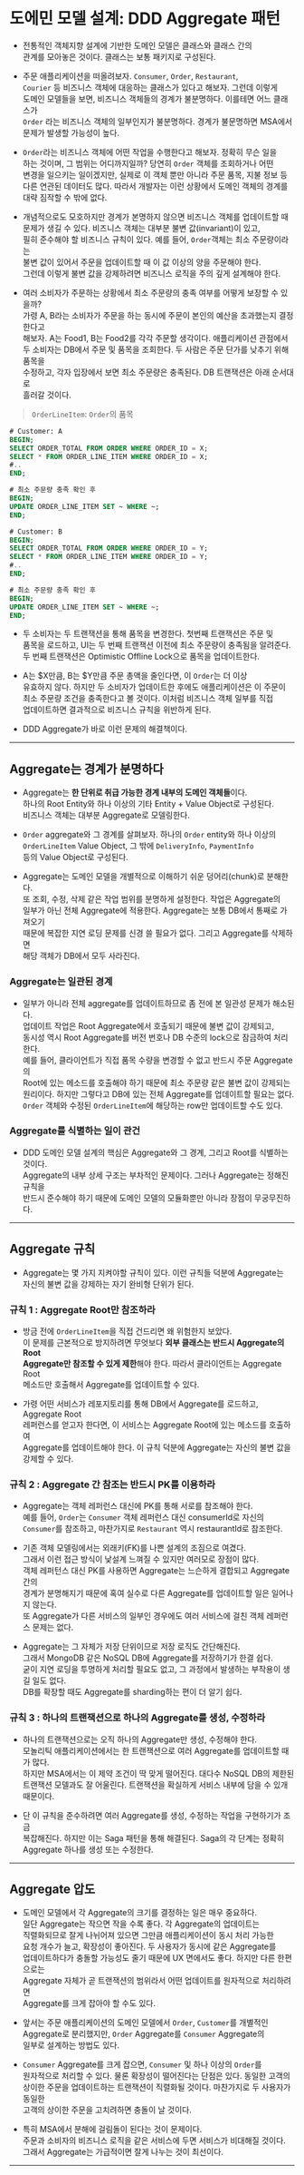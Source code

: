 # 도에민 모델 설계: DDD Aggregate 패턴

- 전통적인 객체지향 설계에 기반한 도메인 모델은 클래스와 클래스 간의  
  관계를 모아놓은 것이다. 클래스는 보통 패키지로 구성된다.

- 주문 애플리케이션을 떠올려보자. `Consumer`, `Order`, `Restaurant`,  
  `Courier` 등 비즈니스 객체에 대응하는 클래스가 있다고 해보자. 그런데 이렇게  
  도메인 모델들을 보면, 비즈니스 객체들의 경계가 불분명하다. 이를테면 어느 클래스가  
  `Order` 라는 비즈니스 객체의 일부인지가 불분명하다. 경계가 불문명하면 MSA에서  
  문제가 발생할 가능성이 높다.

- `Order`라는 비즈니스 객체에 어떤 작업을 수행한다고 해보자. 정확히 무슨 일을  
  하는 것이며, 그 범위는 어디까지일까? 당연히 `Order` 객체를 조회하거나 어떤  
  변경을 일으키는 일이겠지만, 실제로 이 객체 뿐만 아니라 주문 품목, 지불 정보 등  
  다른 연관된 데이터도 많다. 따라서 개발자는 이런 상황에서 도메인 객체의 경계를  
  대략 짐작할 수 밖에 없다.

- 개념적으로도 모호하지만 경계가 본명하지 않으면 비즈니스 객체를 업데이트할 때  
  문제가 생길 수 있다. 비즈니스 객체는 대부분 불변 값(invariant)이 있고,  
  필히 준수해야 할 비즈니스 규칙이 있다. 예를 들어, `Order`객체는 최소 주문량이라는  
  불변 값이 있어서 주문을 업데이트할 때 이 값 이상의 양을 주문해야 한다.  
  그런데 이렇게 불변 값을 강제하려면 비즈니스 로직을 주의 깊게 설계해야 한다.

- 여러 소비자가 주문하는 상황에서 최소 주문량의 충족 여부를 어떻게 보장할 수 있을까?  
  가령 A, B라는 소비자가 주문을 하는 동시에 주문이 본인의 예산을 초과했는지 결정한다고  
  해보자. A는 Food1, B는 Food2를 각각 주문할 생각이다. 애플리케이션 관점에서  
  두 소비자는 DB에서 주문 및 품목을 조회한다. 두 사람은 주문 단가를 낮추기 위해 품목을  
  수정하고, 각자 입장에서 보면 최소 주문량은 충족된다. DB 트랜잭션은 아래 순서대로  
  흘러갈 것이다.

> `OrderLineItem`: `Order`의 품목

```sql
# Customer: A
BEGIN;
SELECT ORDER_TOTAL FROM ORDER WHERE ORDER_ID = X;
SELECT * FROM ORDER_LINE_ITEM WHERE ORDER_ID = X;
#..
END;

# 최소 주문량 충족 확인 후
BEGIN;
UPDATE ORDER_LINE_ITEM SET ~ WHERE ~;
END;

# Customer: B
BEGIN;
SELECT ORDER_TOTAL FROM ORDER WHERE ORDER_ID = Y;
SELECT * FROM ORDER_LINE_ITEM WHERE ORDER_ID = Y;
#..
END;

# 최소 주문량 충족 확인 후
BEGIN;
UPDATE ORDER_LINE_ITEM SET ~ WHERE ~;
END;
```

- 두 소비자는 두 트랜잭션을 통해 품목을 변경한다. 첫번째 트랜잭션은 주문 및  
  품목을 로드하고, UI는 두 번째 트랜잭션 이전에 최소 주문량이 충족됨을 알려준다.  
  두 번째 트랜잭션은 Optimistic Offline Lock으로 품목을 업데이트한다.

- A는 $X만큼, B는 $Y만큼 주문 총액을 줄인다면, 이 `Order`는 더 이상  
  유효하지 않다. 하지만 두 소비자가 업데이트한 후에도 애플리케이션은 이 주문이  
  최소 주문량 조건을 충족한다고 볼 것이다. 이처럼 비즈니스 객체 일부를 직접  
  업데이트하면 결과적으로 비즈니스 규칙을 위반하게 된다.

- DDD Aggregate가 바로 이런 문제의 해결책이다.

<hr/>

<h2>Aggregate는 경계가 분명하다</h2>

- Aggregate는 **한 단위로 취급 가능한 경계 내부의 도메인 객체들**이다.  
  하나의 Root Entity와 하나 이상의 기타 Entity + Value Object로 구성된다.  
  비즈니스 객체는 대부분 Aggregate로 모델링한다.

- `Order` aggregate와 그 경계를 살펴보자. 하나의 `Order` entity와 하나 이상의  
  `OrderLineItem` Value Object, 그 밖에 `DeliveryInfo`, `PaymentInfo`  
  등의 Value Object로 구성된다.

- Aggregate는 도메인 모델을 개별적으로 이해하기 쉬운 덩어리(chunk)로 분해한다.  
  또 조회, 수정, 삭제 같은 작업 범위를 분명하게 설정한다. 작업은 Aggregate의  
  일부가 아닌 전체 Aggregate에 적용한다. Aggregate는 보통 DB에서 통째로 가져오기  
  때문에 복잡한 지연 로딩 문제를 신경 쓸 필요가 없다. 그리고 Aggregate를 삭제하면  
  해당 객체가 DB에서 모두 사라진다.

<h3>Aggregate는 일관된 경계</h3>

- 일부가 아니라 전체 aggregate를 업데이트하므로 좀 전에 본 일관성 문제가 해소된다.  
  업데이트 작업은 Root Aggregate에서 호출되기 때문에 불변 값이 강제되고,  
  동시성 역시 Root Aggregate를 버전 번호나 DB 수준의 lock으로 잠금하여 처리한다.  
  예를 들어, 클라이언트가 직접 품목 수량을 변경할 수 없고 반드시 주문 Aggregate의  
  Root에 있는 메소드를 호출해야 하기 때문에 최소 주문량 같은 불변 값이 강제되는  
  원리이다. 하지만 그렇다고 DB에 있는 전체 Aggregate를 업데이트할 필요는 없다.  
  `Order` 객체와 수정된 `OrderLineItem`에 해당하는 row만 업데이트할 수도 있다.

<h3>Aggregate를 식별하는 일이 관건</h3>

- DDD 도메인 모델 설계의 핵심은 Aggregate와 그 경계, 그리고 Root를 식별하는 것이다.  
  Aggregate의 내부 상세 구조는 부차적인 문제이다. 그러나 Aggregate는 정해진 규칙을  
  반드시 준수해야 하기 때문에 도메인 모델의 모듈화뿐만 아니라 장점이 무궁무진하다.

<hr/>

<h2>Aggregate 규칙</h2>

- Aggregate는 몇 가지 지켜야할 규칙이 있다. 이런 규칙들 덕분에 Aggregate는  
  자신의 불변 값을 강제하는 자기 완비형 단위가 된다.

<h3>규칙 1 : Aggregate Root만 참조하라</h3>

- 방금 전에 `OrderLineItem`을 직접 건드리면 왜 위험한지 보았다.  
  이 문제를 근본적으로 방지하려면 무엇보다 **외부 클래스는 반드시 Aggregate의 Root**  
  **Aggregate만 참조할 수 있게 제한**해야 한다. 따라서 클라이언트는 Aggregate Root  
  메소드만 호출해서 Aggregate를 업데이트할 수 있다.

- 가령 어떤 서비스가 레포지토리를 통해 DB에서 Aggregate를 로드하고, Aggregate Root  
  레퍼런스를 얻고자 한다면, 이 서비스는 Aggregate Root에 있는 메소드를 호출하여  
  Aggregate를 업데이트해야 한다. 이 규칙 덕분에 Aggregate는 자신의 불변 값을  
  강제할 수 있다.

<h3>규칙 2 : Aggregate 간 참조는 반드시 PK를 이용하라</h3>

- Aggregate는 객체 레퍼런스 대신에 PK를 통해 서로를 참조해야 한다.  
  예를 들어, `Order`는 `Consumer` 객체 레퍼런스 대신 consumerId로 자신의  
  `Consumer`를 참조하고, 마찬가지로 `Restaurant` 역시 restaurantId로 참조한다.

- 기존 객체 모델링에서는 외래키(FK)를 나쁜 설계의 조짐으로 여겼다.  
  그래서 이런 접근 방식이 낯설계 느껴질 수 있지만 여러모로 장점이 많다.  
  객체 레퍼턴스 대신 PK를 사용하면 Aggregate는 느슨하게 결합되고 Aggregate간의  
  경계가 분명해지기 때문에 혹여 실수로 다른 Aggregate를 업데이트할 일은 일어나지 않는다.  
  또 Aggregate가 다른 서비스의 일부인 경우에도 여러 서비스에 걸친 객체 레퍼런스 문제는 없다.

- Aggregate는 그 자체가 저장 단위이므로 저장 로직도 간단해진다.  
  그래서 MongoDB 같은 NoSQL DB에 Aggregate를 저장하기가 한결 쉽다.  
  굳이 지연 로딩을 투명하게 처리할 필요도 없고, 그 과정에서 발생하는 부작용이 생길 일도 없다.  
  DB를 확장할 때도 Aggregate를 sharding하는 편이 더 알기 쉽다.

<h3>규칙 3 : 하나의 트랜잭션으로 하나의 Aggregate를 생성, 수정하라</h3>

- 하나의 트랜잭션으로는 오직 하나의 Aggregate만 생성, 수정해야 한다.  
  모놀리틱 애플리케이션에서는 한 트랜잭션으로 여러 Aggregate를 업데이트할 때가 많다.  
  하지만 MSA에서는 이 제약 조건이 딱 맞게 떨어진다. 대다수 NoSQL DB의 제한된  
  트랜잭션 모델과도 잘 어울린다. 트랜잭션을 확실하게 서비스 내부에 담을 수 있개 때문이다.

- 단 이 규칙을 준수하려면 여러 Aggregate를 생성, 수정하는 작업을 구현하기가 조금  
  복잡해진다. 하지만 이는 Saga 패턴을 통해 해결된다. Saga의 각 단계는 정확히  
  Aggregate 하나를 생성 또는 수정한다.

<hr/>

<h2>Aggregate 압도</h2>

- 도메인 모델에서 각 Aggregate의 크기를 결정하는 일은 매우 중요하다.  
  일단 Aggregate는 작으면 작을 수록 좋다. 각 Aggregate의 업데이트는  
  직렬화되므로 잘게 나뉘어져 있으면 그만큼 애플리케이션이 동시 처리 가능한  
  요청 개수가 늘고, 확장성이 좋아진다. 두 사용자가 동시에 같은 Aggregate를  
  업데이트하다가 충돌할 가능성도 줄기 때문에 UX 면에서도 좋다. 하지만 다른 한편으로는  
  Aggregate 자체가 곧 트랜잭션의 범위라서 어떤 업데이트를 원자적으로 처리하려면  
  Aggregate를 크게 잡아야 할 수도 있다.

- 앞서는 주문 애플리케이션의 도메인 모델에서 `Order`, `Customer`를 개별적인  
  Aggregate로 분리했지만, `Order` Aggregate를 `Consumer` Aggregate의  
  일부로 설계하는 방법도 있다.

- `Consumer` Aggregate를 크게 잡으면, `Consumer` 및 하나 이상의 `Order`를  
  원자적으로 처리할 수 있다. 물론 확장성이 떨어진다는 단점은 있다. 동일한 고객의  
  상이한 주문을 업데이트하는 트랜잭션이 직렬화될 것이다. 마찬가지로 두 사용자가 동일한  
  고객의 상이한 주문을 고치려하면 충돌이 날 것이다.

- 특히 MSA에서 분해에 걸림돌이 된다는 것이 문제이다.  
  주문과 소비자의 비즈니스 로직을 같은 서비스에 두면 서비스가 비대해질 것이다.  
  그래서 Aggregate는 가급적이면 잘게 나누는 것이 최선이다.

<hr/>
